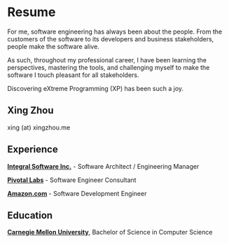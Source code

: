 # Resume

For me, software engineering has always been about the people. From the customers of the software
to its developers and business stakeholders, people make the software alive.

As such, throughout my professional career, I have been learning the perspectives, mastering the tools,
and challenging myself to make the software I touch pleasant for all stakeholders.

Discovering eXtreme Programming (XP) has been such a joy.

## Xing Zhou
xing (at) xingzhou.me

## Experience
**[Integral Software Inc.](https://integral.io)** - Software Architect / Engineering Manager

**[Pivotal Labs](https://pivotal.io/labs)** - Software Engineer Consultant

**[Amazon.com](https://amazon.com/)** - Software Development Engineer

## Education
**[Carnegie Mellon University](https://scs.cmu.edu/)**, Bachelor of Science in Computer Science
